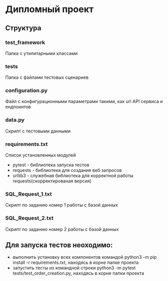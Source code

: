 # Дипломный проект

## Структура 

### test_framework
Папка с утилитарными классами

### tests
Папка с файлами тестовых сценариев

### configuration.py
Файл с конфигурационными параметрами такими, как url  API сервиса и ендпоинтов

### data.py
Скрипт с тестовыми данными

### requirements.txt
Список установленных модулей
- pytest - библиотека запуска тестов
- requests - библиотека для создания веб запросов
- urllib3 - служебная библиотека для корректной работы requests(скорректированая версия)

### SQL_Request_1.txt 
Скрипт по заданию номер 1 работы с базой данных

### SQL_Request_2.txt 
Скрипт по заданию номер 2 работы с базой данных


## Для запуска тестов неоходимо:
- выполнить установку всех компонентов командой python3 -m pip install -r requirements.txt, находясь в корне папке проекта
- запустить тесты из командной строки python3 -m pytest tests/test_order_creation.py, находясь в корне папки проекта